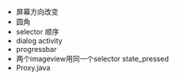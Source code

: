 - 屏幕方向改变
- 圆角
- selector 顺序
- dialog activity
- progressbar
- 两个imageview用同一个selector state_pressed
- Proxy.java
